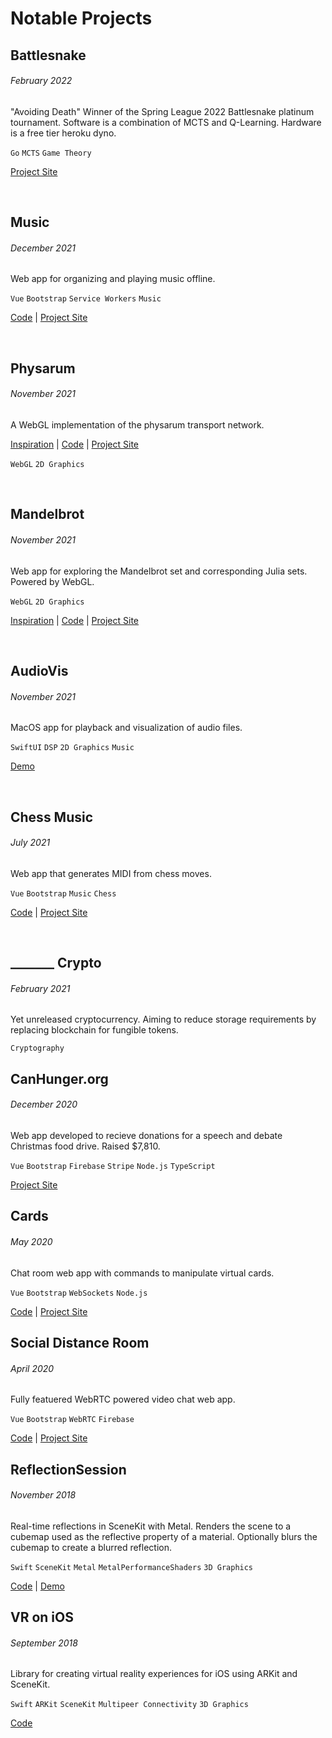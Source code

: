 # Notable Projects

## Battlesnake
###### February 2022

"Avoiding Death" Winner of the Spring League 2022 Battlesnake platinum tournament. Software is a combination of MCTS and Q-Learning. Hardware is a free tier heroku dyno.

`Go` `MCTS` `Game Theory`

[Project Site](https://play.battlesnake.com/competitions/spring-league-2022/spring-league-2022-platinum/brackets/)

<br>

## Music
###### December 2021

Web app for organizing and playing music offline.

`Vue` `Bootstrap` `Service Workers` `Music`

[Code](https://github.com/brandosha/music)
|
[Project Site](https://brandosha.github.io/music)

<br>

## Physarum
###### November 2021

A WebGL implementation of the physarum transport network.

[Inspiration](https://youtu.be/X-iSQQgOd1A)
|
[Code](https://github.com/brandosha/physarum)
|
[Project Site](https://brandosha.github.io/physarum)

`WebGL` `2D Graphics`

<br>

## Mandelbrot
###### November 2021

Web app for exploring the Mandelbrot set and corresponding Julia sets. Powered by WebGL.

`WebGL` `2D Graphics`

[Inspiration](https://youtu.be/LqbZpur38nw)
|
[Code](https://replit.com/@brandosha/mandelbrot)
|
[Project Site](https://mandelbrot.brandosha.repl.co)

<br>

## AudioVis
###### November 2021

MacOS app for playback and visualization of audio files.

`SwiftUI` `DSP` `2D Graphics` `Music`

[Demo](assets/AudioVis-demo.mov)

<br>

## Chess Music
###### July 2021

Web app that generates MIDI from chess moves.

`Vue` `Bootstrap` `Music` `Chess`

[Code](https://replit.com/@brandosha/chess-music)
|
[Project Site](https://chess-music.brandosha.repl.co)

<br>

## _______ Crypto
###### February 2021

Yet unreleased cryptocurrency. Aiming to reduce storage requirements by replacing blockchain for fungible tokens.

`Cryptography`

## CanHunger.org
###### December 2020

Web app developed to recieve donations for a speech and debate Christmas food drive. Raised $7,810.

`Vue` `Bootstrap` `Firebase` `Stripe` `Node.js` `TypeScript`

[Project Site](https://canhunger.org)

## Cards
###### May 2020

Chat room web app with commands to manipulate virtual cards. 

`Vue` `Bootstrap` `WebSockets` `Node.js`

[Code](https://replit.com/@brandosha/cardsv2)
|
[Project Site](https://cardsv2.brandosha.repl.co)

## Social Distance Room
###### April 2020

Fully featuered WebRTC powered video chat web app.

`Vue` `Bootstrap` `WebRTC` `Firebase`

[Code](https://github.com/brandosha/socialdistanceroom)
|
[Project Site](https://socialdistanceroom.web.app)

## ReflectionSession
###### November 2018

Real-time reflections in SceneKit with Metal. Renders the scene to a cubemap used as the reflective property of a material. Optionally blurs the cubemap to create a blurred reflection.

`Swift` `SceneKit` `Metal` `MetalPerformanceShaders` `3D Graphics`

[Code](https://gist.github.com/brandosha/133ff52829adde4b97f74bacff5ccc7d)
|
[Demo](https://www.youtube-nocookie.com/embed/8pTNId64nQg)

## VR on iOS
###### September 2018

Library for creating virtual reality experiences for iOS using ARKit and SceneKit.

`Swift` `ARKit` `SceneKit` `Multipeer Connectivity` `3D Graphics`

[Code](https://github.com/brandosha/VR-on-iOS)